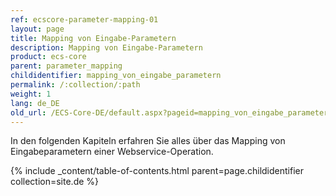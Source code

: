 ```yaml
---
ref: ecscore-parameter-mapping-01
layout: page
title: Mapping von Eingabe-Parametern
description: Mapping von Eingabe-Parametern
product: ecs-core
parent: parameter_mapping
childidentifier: mapping_von_eingabe_parametern
permalink: /:collection/:path
weight: 1
lang: de_DE
old_url: /ECS-Core-DE/default.aspx?pageid=mapping_von_eingabe_parametern
---
```


In den folgenden Kapiteln erfahren Sie alles über das Mapping von Eingabeparametern einer Webservice-Operation. 

{% include _content/table-of-contents.html parent=page.childidentifier collection=site.de %}